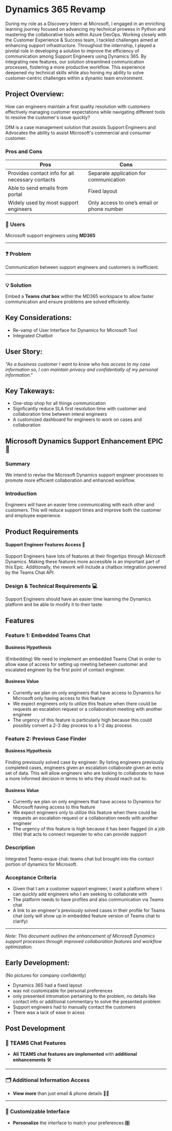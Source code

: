 # Dynamics 365 Revamp 

During my role as a Discovery Intern at Microsoft, I engaged in an enriching learning journey focused on advancing my technical prowess in Python and mastering the collaborative tools within Azure DevOps. Working closely with the Customer Experience & Success team, I tackled challenges aimed at enhancing support infrastructure. Throughout the internship, I played a pivotal role in developing a solution to improve the efficiency of communication among Support Engineers using Dynamics 365. By integrating new features, our solution streamlined communication processes, fostering a more productive workflow. This experience deepened my technical skills while also honing my ability to solve customer-centric challenges within a dynamic team environment.

## Project Overview: 

How can engineers maintain a first quality resolution with customers effectively managing customer expectations while navigating different tools to resolve the customer's issue quickly?

DfM is a case management solution that assists Support Engineers and Advocates the ability to assist Microsoft's commercial and consumer customer.

### Pros and Cons
| Pros                                             | Cons                                     |
|--------------------------------------------------|------------------------------------------|
| Provides contact info for all necessary contacts | Separate application for communication   |
| Able to send emails from portal                  | Fixed layout                             |
| Widely used by most support engineers            | Only access to one’s email or phone number |


### 👥 **Users**  
Microsoft support engineers using **MD365**

---

### ❓ **Problem**  
Communication between support engineers and customers is inefficient.

---

### 💡 **Solution**  
Embed a **Teams chat box** within the MD365 workspace to allow faster communication and ensure problems are solved efficiently.


## Key Considerations: 
- Re-vamp of User Interface for Dynamics for Microsoft Tool
- Integrated Chatbot

## User Story: 
*"As a business customer I want to know who has access to my case information so, I can maintain privacy and confidentially of my personal information."*

## Key Takeways:
- One-stop shop for all things communication
- Signficantly reduce SLA first resolution time with customer and collaboration time between interal engineers
- A customized dashboard for engineers to work on cases and collaboration

## Microsoft Dynamics Support Enhancement EPIC 🚀

### Summary
We intend to revise the Microsoft Dynamics support engineer processes to promote more efficient collaboration and enhanced workflow.

### Introduction
Engineers will have an easier time communicating with each other and customers. This will reduce support times and improve both the customer and employee experience.

## Product Requirements

#### Support Engineer Features Access 🔧
Support Engineers have lots of features at their fingertips through Microsoft Dynamics. Making these features more accessible is an important part of this Epic. Additionally, the rework will include a chatbox integration powered by the Teams Chat API.

### Design & Technical Requirements 💻
Support Engineers should have an easier time learning the Dynamics platform and be able to modify it to their taste.

## Features

### Feature 1: Embedded Teams Chat

#### Business Hypothesis
(Embedding) We need to implement an embedded Teams Chat in order to allow ease of access for setting up meeting between customer and escalated engineer by the first point of contact engineer.

#### Business Value
- Currently we plan on only engineers that have access to Dynamics for Microsoft only having access to this feature
- We expect engineers only to utilize this feature when there could be requests an escalation request or a collaboration meeting with another engineer
- The urgency of this feature is particularly high because this could possibly convert a 2-3 day process to a 1-2 day process

### Feature 2: Previous Case Finder

#### Business Hypothesis
Finding previously solved case by engineer: By listing engineers previously completed cases, engineers given an escalation collaborate given an extra set of data. This will allow engineers who are looking to collaborate to have a more informed decision in terms to who they should reach out to.

#### Business Value
- Currently we plan on only engineers that have access to Dynamics for Microsoft having access to this feature
- We expect engineers only to utilize this feature when there could be requests an escalation request or a collaboration needs with another engineer
- The urgency of this feature is high because it has been flagged (in a job title) that acts to connect requester to who can provide support

### Description
Integrated Teams-esque chat: teams chat but brought into the contact portion of dynamics for Microsoft.

### Acceptance Criteria
- Given that I am a customer support engineer, I want a platform where I can quickly add engineers who I am seeking to collaborate with
- The platform needs to have profiles and also communication via Teams chat
- A link to an engineer's previously solved cases in their profile for Teams chat (only will show up in embedded feature version of Teams chat to clarify)

---
*Note: This document outlines the enhancement of Microsoft Dynamics support processes through improved collaboration features and workflow optimization.*

## Early Development:
(No pictures for company confidently)
- Dynamics 365 had a fixed layout
- was not customizable for personal preferences 
- only presented intromation pertaining to the problem, no details like contact info or additional commentary to solve the presented problem
- Support engineers had to manually contact the customers
- There was a lack of ease in acess

## Post Development 
### 💬 **TEAMS Chat Features**

- **All TEAMS chat features are implemented** with **additional enhancements** 🛠️
  
---

### 🗂️ **Additional Information Access**
- **View more** than just email & phone details 📧📱

---

### 🎨 **Customizable Interface**
- **Personalize** the interface to match your preferences 🎛️

